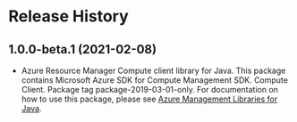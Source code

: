 # Release History

## 1.0.0-beta.1 (2021-02-08)

- Azure Resource Manager Compute client library for Java. This package contains Microsoft Azure SDK for Compute Management SDK. Compute Client. Package tag package-2019-03-01-only. For documentation on how to use this package, please see [Azure Management Libraries for Java](https://aka.ms/azsdk/java/mgmt).
